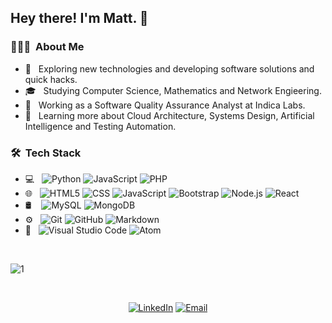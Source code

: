 ## Hey there! I'm Matt. 👋

### 👨🏻‍💻 &nbsp;About Me 

- 🤔 &nbsp; Exploring new technologies and developing software solutions and quick hacks.
- 🎓 &nbsp; Studying Computer Science, Mathematics and Network Engieering.
- 💼 &nbsp; Working as a Software Quality Assurance Analyst at Indica Labs.
- 🌱 &nbsp; Learning more about Cloud Architecture, Systems Design, Artificial Intelligence and Testing Automation.

### 🛠 &nbsp;Tech Stack

- 💻 &nbsp;
![Python](https://img.shields.io/badge/-Python-333333?style=flat&logo=python)
![JavaScript](https://img.shields.io/badge/-JavaScript-333333?style=flat&logo=JavaScript&logoColor=007396)
![PHP](https://img.shields.io/badge/-PHP-333333?style=flat&logo=PHP&logoColor=00599C)
- 🌐 &nbsp;
![HTML5](https://img.shields.io/badge/-HTML5-333333?style=flat&logo=HTML5)
![CSS](https://img.shields.io/badge/-CSS-333333?style=flat&logo=CSS3&logoColor=1572B6)
![JavaScript](https://img.shields.io/badge/-JavaScript-333333?style=flat&logo=javascript)
![Bootstrap](https://img.shields.io/badge/-Bootstrap-333333?style=flat&logo=bootstrap&logoColor=563D7C)
![Node.js](https://img.shields.io/badge/-Node.js-333333?style=flat&logo=node.js)
![React](https://img.shields.io/badge/-React-333333?style=flat&logo=react)
- 🛢 &nbsp;
&nbsp;![MySQL](https://img.shields.io/badge/-MySQL-333333?style=flat&logo=mysql)
![MongoDB](https://img.shields.io/badge/-MongoDB-333333?style=flat&logo=mongodb)
- ⚙️ &nbsp;
![Git](https://img.shields.io/badge/-Git-333333?style=flat&logo=git)
![GitHub](https://img.shields.io/badge/-GitHub-333333?style=flat&logo=github)
![Markdown](https://img.shields.io/badge/-Markdown-333333?style=flat&logo=markdown)
- 🔧 &nbsp;
![Visual Studio Code](https://img.shields.io/badge/-Visual%20Studio%20Code-333333?style=flat&logo=visual-studio-code&logoColor=007ACC)
![Atom](https://img.shields.io/badge/-Atom-333333?style=flat&logo=atom&logoColor=007ACC)

<br />

  ![1](https://github-readme-stats.vercel.app/api/top-langs/?username=matthewurrea&theme=blue-green)

<br />

<p align="center">
<a href="https://www.linkedin.com/in/murrea-code/"><img alt="LinkedIn" src="https://img.shields.io/badge/LinkedIn-Matthew%20Urrea-blue?style=flat-square&logo=linkedin"></a>
<a href="mailto:matt.urrea.code@gmail.com"><img alt="Email" src="https://img.shields.io/badge/Email-matt.urrea.code@gmail.com-blue?style=flat-square&logo=gmail"></a>
</p>